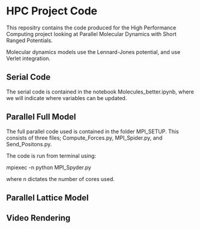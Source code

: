 # HPC Project Code

This repositry contains the code produced for the High Performance Computing project looking at Parallel Molecular Dynamics with Short Ranged Potentials.

Molecular dynamics models use the Lennard-Jones potential, and use Verlet integration.

## Serial Code

The serial code is contained in the notebook Molecules_better.ipynb, where we will indicate where variables can be updated.

## Parallel Full Model

The full parallel code used is contained in the folder MPI_SETUP. This consists of three files; Compute_Forces.py, MPI_Spider.py, and Send_Positons.py.

The code is run from terminal using:

mpiexec -n python MPI_Spyder.py

where n dictates the number of cores used.

## Parallel Lattice Model

## Video Rendering
